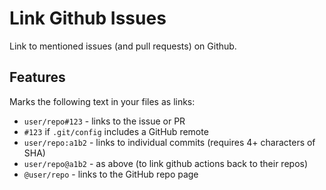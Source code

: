 # Link Github Issues

Link to mentioned issues (and pull requests) on Github.

## Features

Marks the following text in your files as links:

- `user/repo#123` - links to the issue or PR
- `#123` if `.git/config` includes a GitHub remote
- `user/repo:a1b2` - links to individual commits (requires 4+ characters of SHA)
- `user/repo@a1b2` - as above (to link github actions back to their repos)
- `@user/repo` - links to the GitHub repo page
